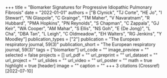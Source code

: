 +++
title = "Biomarker Signatures for Progressive Idiopathic Pulmonary Fibrosis"
date = "2022-01-01"
authors = ["B Clynick", "TJ Corte", "HE Jo", "I Stewart", "IN Glaspole", "C Grainge", "TM Maher", "V Navaratnam", "R Hubbard", "PMA Hopkins", "PN Reynolds", "S Chapman", "C Zappala", "GJ Keir", "WA Cooper", "AM Mahar", "S Ellis", "NS Goh", "E {De Jong}", "L Cha", "DBA Tan", "L Leigh", "C Oldmeadow", "EH Walters", "RG Jenkins", "Y Moodley"]
publication_types = ["2"]
publication = "The European respiratory journal, 59(3)"
publication_short = "The European respiratory journal, 59(3)"
tags = ["biomarker"]
url_code = ""
image_preview = ""
selected = false
projects = []
url_pdf = ""
url_preprint = ""
url_dataset = ""
url_project = ""
url_slides = ""
url_video = ""
url_poster = ""
math = true
highlight = true
[header]
image = ""
caption = ""
+++
3 citations (Crossref) [2022-07-10]
